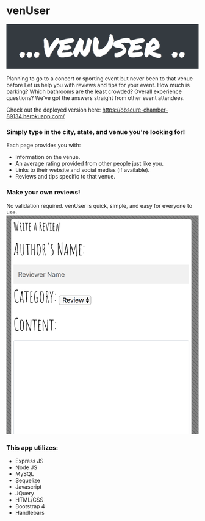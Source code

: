 # venUser
![Logo](/public/images/venUserLogo.png)

Planning to go to a concert or sporting event but never been to that venue before Let us help you with reviews and tips for your event. How much is parking? Which bathrooms are the least crowded? Overall experience questions? We’ve got the answers straight from other event attendees.

Check out the deployed version here: https://obscure-chamber-89134.herokuapp.com/

### Simply type in the city, state, and venue you're looking for!
Each page provides you with:
* Information on the venue.
* An average rating provided from other people just like you.
* Links to their website and social medias (if available).
* Reviews and tips specific to that venue.

### Make your own reviews!
No validation required. venUser is quick, simple, and easy for everyone to use.
![form](/public/images/venUserReview.png)

### This app utilizes:
* Express JS
* Node JS
* MySQL
* Sequelize
* Javascript
* JQuery
* HTML/CSS
* Bootstrap 4
* Handlebars
